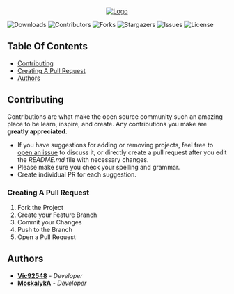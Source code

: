 <br/>
<p align="center">
  <a href="https://github.com/BuckshotPlusPlus/VSCodeHighlighting">
    <img src="https://i.imgur.com/II7DEl3.png" alt="Logo">
  </a>
</p>

![Downloads](https://img.shields.io/github/downloads/BuckshotPlusPlus/VSCodeHighlighting/total) ![Contributors](https://img.shields.io/github/contributors/BuckshotPlusPlus/VSCodeHighlighting?color=dark-green) ![Forks](https://img.shields.io/github/forks/BuckshotPlusPlus/VSCodeHighlighting?style=social) ![Stargazers](https://img.shields.io/github/stars/BuckshotPlusPlus/VSCodeHighlighting?style=social) ![Issues](https://img.shields.io/github/issues/BuckshotPlusPlus/VSCodeHighlighting) ![License](https://img.shields.io/github/license/BuckshotPlusPlus/VSCodeHighlighting) 

## Table Of Contents

* [Contributing](#contributing)
* [Creating A Pull Request](#creating-a-pull-request)
* [Authors](#authors)

## Contributing

Contributions are what make the open source community such an amazing place to be learn, inspire, and create. Any contributions you make are **greatly appreciated**.
* If you have suggestions for adding or removing projects, feel free to [open an issue](https://github.com/BuckshotPlusPlus/VSCodeHighlighting/issues/new) to discuss it, or directly create a pull request after you edit the *README.md* file with necessary changes.
* Please make sure you check your spelling and grammar.
* Create individual PR for each suggestion.

### Creating A Pull Request

1. Fork the Project
2. Create your Feature Branch
3. Commit your Changes
4. Push to the Branch
5. Open a Pull Request

## Authors

* **[Vic92548](https://github.com/Vic92548)** - *Developer* 
* **[MoskalykA](https://github.com/MoskalykA)** - *Developer* 
